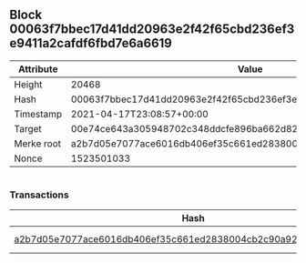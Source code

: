 ## Block 00063f7bbec17d41dd20963e2f42f65cbd236ef3e9411a2cafdf6fbd7e6a6619

Attribute | Value
--- | ---
Height | 20468
Hash | 00063f7bbec17d41dd20963e2f42f65cbd236ef3e9411a2cafdf6fbd7e6a6619
Timestamp | 2021-04-17T23:08:57+00:00
Target | 00e74ce643a305948702c348ddcfe896ba662d82c1a228faf4ad12250f07334e
Merke root | a2b7d05e7077ace6016db406ef35c661ed2838004cb2c90a927fc080246fe1c4
Nonce | 1523501033

```

```

### Transactions

Hash | Amount
--- | ---
[a2b7d05e7077ace6016db406ef35c661ed2838004cb2c90a927fc080246fe1c4](a2b7d05e7077ace6016db406ef35c661ed2838004cb2c90a927fc080246fe1c4.md) | 10.00000000 SKEPTI 
